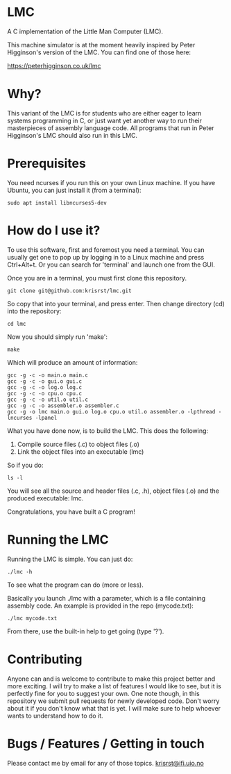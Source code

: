 # LMC
A C implementation of the Little Man Computer (LMC).

This machine simulator is at the moment heavily inspired by Peter Higginson's
version of the LMC. You can find one of those here:

https://peterhigginson.co.uk/lmc

# Why?

This variant of the LMC is for students who are either eager to learn systems
programming in C, or just want yet another way to run their masterpieces of
assembly language code. All programs that run in Peter Higginson's LMC should 
also run in this LMC.

# Prerequisites

You need ncurses if you run this on your own Linux machine. If you have Ubuntu,
you can just install it (from a terminal):

`sudo apt install libncurses5-dev`

# How do I use it?

To use this software, first and foremost you need a terminal. You can usually
get one to pop up by logging in to a Linux machine and press Ctrl+Alt+t. Or you
can search for 'terminal' and launch one from the GUI.

Once you are in a terminal, you must first clone this repository.

`git clone git@github.com:krisrst/lmc.git`

So copy that into your terminal, and press enter.
Then change directory (cd) into the repository:

`cd lmc`

Now you should simply run 'make':

`make`

Which will produce an amount of information:

```
gcc -g -c -o main.o main.c
gcc -g -c -o gui.o gui.c
gcc -g -c -o log.o log.c
gcc -g -c -o cpu.o cpu.c
gcc -g -c -o util.o util.c
gcc -g -c -o assembler.o assembler.c
gcc -g -o lmc main.o gui.o log.o cpu.o util.o assembler.o -lpthread -lncurses -lpanel
```

What you have done now, is to build the LMC. This does the following:

1) Compile source files (.c) to object files (.o)
2) Link the object files into an executable (lmc)

So if you do:

`ls -l`

You will see all the source and header files (.c, .h), object files (.o) and
the produced executable: lmc.

Congratulations, you have built a C program!

# Running the LMC

Running the LMC is simple. You can just do:

`./lmc -h`

To see what the program can do (more or less).

Basically you launch ./lmc with a parameter, which is a file containing
assembly code. An example is provided in the repo (mycode.txt):

`./lmc mycode.txt`

From there, use the built-in help to get going (type '?').

# Contributing

Anyone can and is welcome to contribute to make this project better and more
exciting. I will try to make a list of features I would like to see, but it
is perfectly fine for you to suggest your own. One note though, in this
repository we submit pull requests for newly developed code. Don't worry about
it if you don't know what that is yet. I will make sure to help whoever wants
to understand how to do it.

# Bugs / Features / Getting in touch

Please contact me by email for any of those topics.
krisrst@ifi.uio.no
